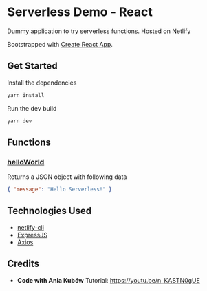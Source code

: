 # Serverless Demo - React
Dummy application to try serverless functions. Hosted on Netlify

Bootstrapped with [Create React App](https://github.com/facebook/create-react-app).

## Get Started

Install the dependencies

```bash
yarn install
```

Run the dev build

```bash
yarn dev
```

## Functions

### [helloWorld](functions/helloWorld.js)
Returns a JSON object with following data
```json
{ "message": "Hello Serverless!" }
```

## Technologies Used
- [netlify-cli](https://www.npmjs.com/package/netlify-cli)
- [ExpressJS](https://expressjs.com/)
- [Axios](https://www.npmjs.com/package/axios)

## Credits
- **Code with Ania Kubów** Tutorial: https://youtu.be/n_KASTN0gUE